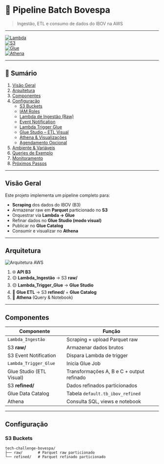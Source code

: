 # 🚀 Pipeline Batch Bovespa

> Ingestão, ETL e consumo de dados do IBOV na AWS

---

[![Lambda](https://img.shields.io/badge/🐍-Lambda-blue)](#lambda-de-ingestão-raw)  
[![S3](https://img.shields.io/badge/📦-S3-lightgrey)](#s3-buckets)  
[![Glue](https://img.shields.io/badge/🔵-Glue-orange)](#glue-studio–etl-visual)  
[![Athena](https://img.shields.io/badge/📗-Athena-green)](#athena--visualizações)  

---

## 📖 Sumário

1. [Visão Geral](#visão-geral)  
2. [Arquitetura](#arquitetura)  
3. [Componentes](#componentes)  
4. [Configuração](#configuração)  
   - [S3 Buckets](#s3-buckets)  
   - [IAM Roles](#iam-roles)  
   - [Lambda de Ingestão (Raw)](#lambda-de-ingestão-raw)  
   - [Event Notification](#event-notification)  
   - [Lambda Trigger Glue](#lambda-trigger-glue)  
   - [Glue Studio – ETL Visual](#glue-studio--etl-visual)  
   - [Athena & Visualizações](#athena--visualizações)  
   - [Agendamento Opcional](#agendamento-opcional)  
5. [Ambiente & Variáveis](#ambiente--variáveis)  
6. [Queries de Exemplo](#queries-de-exemplo)  
7. [Monitoramento](#monitoramento)  
8. [Próximos Passos](#próximos-passos)  

---

## Visão Geral

Este projeto implementa um pipeline completo para:

- **Scraping** dos dados do IBOV (B3)  
- Armazenar raw em **Parquet** particionado no **S3**  
- Orquestrar via **Lambda → Glue**  
- Refinar dados no **Glue Studio (modo visual)**  
- Publicar no **Glue Catalog**  
- Consumir e visualizar no **Athena**

---

## Arquitetura

![Arquitetura AWS](./docs/architecture.png)

1. 🌐 **API B3**  
2. 🟡 **Lambda_Ingestão** → S3 **raw/**  
3. 🟡 **Lambda_Trigger_Glue** → **Glue Studio**  
4. 🔵 **Glue ETL** → S3 **refined/** + **Glue Catalog**  
5. 📗 **Athena** (Query & Notebook)

---

## Componentes

| Componente                 | Função                                  |
|----------------------------|-----------------------------------------|
| `Lambda_Ingestão`          | Scraping + upload Parquet raw           |
| S3 **raw/**                | Armazenar dados brutos                  |
| S3 Event Notification      | Dispara Lambda de trigger               |
| `Lambda_Trigger_Glue`      | Inicia Glue Job                         |
| Glue Studio (ETL Visual)   | Transformações A, B e C + output refinado |
| S3 **refined/**            | Dados refinados particionados           |
| Glue Data Catalog          | Tabela `default.tb_ibov_refined`        |
| Athena                     | Consulta SQL, views e notebook          |

---

## Configuração

### S3 Buckets

```text
tech-challenge-bovespa/
├── raw/       # Parquet raw particionado
└── refined/   # Parquet refinado particionado
